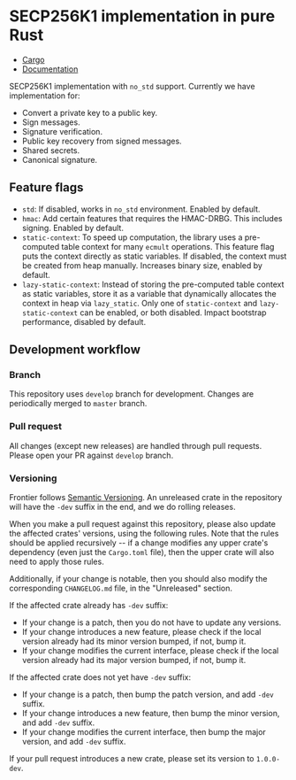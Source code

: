 # SECP256K1 implementation in pure Rust

* [Cargo](https://crates.io/crates/libsecp256k1)
* [Documentation](https://docs.rs/libsecp256k1)

SECP256K1 implementation with `no_std` support. Currently we have implementation for:

* Convert a private key to a public key.
* Sign messages.
* Signature verification.
* Public key recovery from signed messages.
* Shared secrets.
* Canonical signature.

## Feature flags

* `std`: If disabled, works in `no_std` environment. Enabled by default.
* `hmac`: Add certain features that requires the HMAC-DRBG. This includes
  signing. Enabled by default.
* `static-context`: To speed up computation, the library uses a pre-computed
  table context for many `ecmult` operations. This feature flag puts the context
  directly as static variables. If disabled, the context must be created from
  heap manually. Increases binary size, enabled by default.
* `lazy-static-context`: Instead of storing the pre-computed table context as
  static variables, store it as a variable that dynamically allocates the
  context in heap via `lazy_static`. Only one of `static-context` and
  `lazy-static-context` can be enabled, or both disabled. Impact bootstrap
  performance, disabled by default.

## Development workflow

### Branch

This repository uses `develop` branch for development. Changes are periodically
merged to `master` branch.

### Pull request

All changes (except new releases) are handled through pull requests. Please open
your PR against `develop` branch.

### Versioning

Frontier follows [Semantic Versioning](https://semver.org/). An unreleased crate
in the repository will have the `-dev` suffix in the end, and we do rolling
releases.

When you make a pull request against this repository, please also update the
affected crates' versions, using the following rules. Note that the rules should
be applied recursively -- if a change modifies any upper crate's dependency
(even just the `Cargo.toml` file), then the upper crate will also need to apply
those rules.

Additionally, if your change is notable, then you should also modify the
corresponding `CHANGELOG.md` file, in the "Unreleased" section.

If the affected crate already has `-dev` suffix:

* If your change is a patch, then you do not have to update any versions.
* If your change introduces a new feature, please check if the local version
  already had its minor version bumped, if not, bump it.
* If your change modifies the current interface, please check if the local
  version already had its major version bumped, if not, bump it.

If the affected crate does not yet have `-dev` suffix:

* If your change is a patch, then bump the patch version, and add `-dev` suffix.
* If your change introduces a new feature, then bump the minor version, and add
  `-dev` suffix.
* If your change modifies the current interface, then bump the major version,
  and add `-dev` suffix.

If your pull request introduces a new crate, please set its version to
`1.0.0-dev`.
